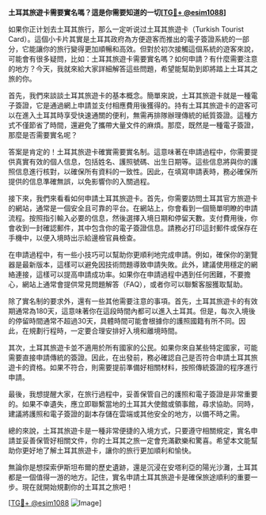 **土耳其旅遊卡需要實名嗎？這是你需要知道的一切[[TG💪+ @esim1088](https://t.me/s/esim1088)]**

如果你正计划去土耳其旅行，那么一定听说过土耳其旅遊卡（Turkish Tourist Card）。這個小卡片其實是土耳其政府為方便遊客而推出的電子簽證系統的一部分，它能讓你的旅行變得更加順暢和高效。但對於初次接觸這個系統的遊客來說，可能會有很多疑問，比如：土耳其旅遊卡需要實名嗎？如何申請？有什麼需要注意的地方？今天，我就來給大家詳細解答這些問題，希望能幫助到即將踏上土耳其之旅的你。

首先，我們來談談土耳其旅遊卡的基本概念。簡單來說，土耳其旅遊卡就是一種電子簽證，它是通過網上申請並支付相應費用後獲得的。持有土耳其旅遊卡的遊客可以在進入土耳其時享受快速通關的便利，無需再排隊辦理傳統的紙質簽證。這種方式不僅節省了時間，還避免了攜帶大量文件的麻煩。那麼，既然是一種電子簽證，那麼是否需要實名呢？

答案是肯定的！土耳其旅遊卡確實需要實名制。這意味著在申請過程中，你需要提供真實有效的個人信息，包括姓名、護照號碼、出生日期等。這些信息將與你的護照信息進行核對，以確保所有資料的一致性。因此，在填寫申請表時，務必確保所提供的信息準確無誤，以免影響你的入關過程。

接下來，我們來看看如何申請土耳其旅遊卡。首先，你需要訪問土耳其官方旅遊卡的網站，通常是一個安全且可靠的平台。在網站上，你會看到一個簡單明瞭的申請流程。按照指引輸入必要的信息，然後選擇入境日期和停留天數。支付費用後，你會收到一封確認郵件，其中包含你的電子簽證信息。請務必打印這封郵件或保存在手機中，以便入境時出示給邊檢官員檢查。

在申請過程中，有一些小技巧可以幫助你更順利地完成申請。例如，確保你的瀏覽器是最新版本，這樣可以避免因技術問題導致申請失敗。此外，建議使用穩定的網絡連接，這樣可以提高申請成功率。如果你在申請過程中遇到任何困難，不要擔心，網站上通常會提供常見問題解答（FAQ），或者你可以聯繫客服獲取幫助。

除了實名制的要求外，還有一些其他需要注意的事項。首先，土耳其旅遊卡的有效期通常為180天，這意味著你在這段時間內都可以進入土耳其。但是，每次入境後的停留時間通常不超過30天，具體時間可能會根據你的護照國籍有所不同。因此，在規劃行程時，一定要合理安排好入境和離境時間。

其次，土耳其旅遊卡並不適用於所有國家的公民。如果你來自某些特定國家，可能需要直接申請傳統的簽證。因此，在出發前，務必確認自己是否符合申請土耳其旅遊卡的資格。如果不符合，則需要提前準備好相關材料，按照傳統簽證的程序進行申請。

最後，我想提醒大家，在旅行過程中，妥善保管自己的護照和電子簽證是非常重要的。如果不幸遺失，應立即聯繫當地的土耳其大使館或領事館，尋求協助。同時，建議將護照和電子簽證的副本存儲在雲端或其他安全的地方，以備不時之需。

總的來說，土耳其旅遊卡是一種非常便捷的入境方式，只要遵守相關規定，實名申請並妥善保管好相關文件，你的土耳其之旅一定會充滿歡樂和驚喜。希望本文能幫助你更好地了解土耳其旅遊卡，讓你的旅行更加順利和愉快。

無論你是想探索伊斯坦布爾的歷史遺跡，還是沉浸在安塔利亞的陽光沙灘，土耳其都是一個值得一游的地方。記住，實名申請土耳其旅遊卡是確保旅途順利的重要一步。現在就開始規劃你的土耳其之旅吧！

[[TG💪+ @esim1088](https://t.me/s/esim1088) ![Image](https://i.postimg.cc/4NQfJmqS/Snipaste-2025-05-13-00-14-12.png)]